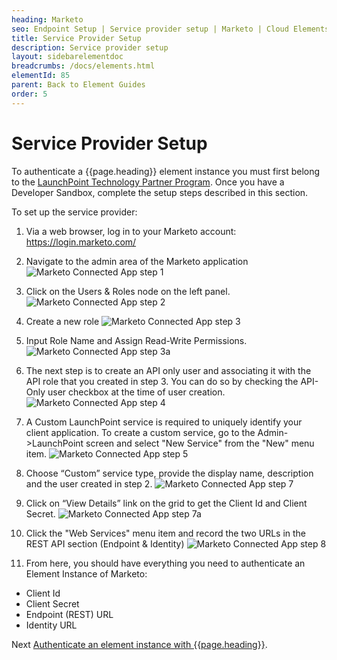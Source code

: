 ```yaml
---
heading: Marketo
seo: Endpoint Setup | Service provider setup | Marketo | Cloud Elements API Docs
title: Service Provider Setup
description: Service provider setup
layout: sidebarelementdoc
breadcrumbs: /docs/elements.html
elementId: 85
parent: Back to Element Guides
order: 5
---
```


# Service Provider Setup

To authenticate a {{page.heading}} element instance you must first belong to the [LaunchPoint Technology Partner Program](http://pages2.marketo.com/launchpoint-partner.html).  Once you have a Developer Sandbox, complete the setup steps described in this section.

To set up the service provider:

1. Via a web browser, log in to your Marketo account:  [https://login.marketo.com/ ](https://login.marketo.com/ ) <br/>
1. Navigate to the admin area of the Marketo application
![Marketo Connected App step 1](/img/marketo_admin.png)
2. Click on the Users & Roles node on the left panel.
![Marketo Connected App step 2](http://cloud-elements.com/wp-content/uploads/2014/12/Marketowp2.png)
2. Create a new role
![Marketo Connected App step 3](http://cloud-elements.com/wp-content/uploads/2014/12/Marketowp3.png)
3. Input Role Name and Assign Read-Write Permissions.
![Marketo Connected App step 3a](http://cloud-elements.com/wp-content/uploads/2014/12/Marketowp3a.png)
4. The next step is to create an API only user and associating it with the API role that you created in step 3. You can do so by checking the API-Only user checkbox at the time of user creation.
![Marketo Connected App step 4](http://cloud-elements.com/wp-content/uploads/2014/12/Marketowp41.png)
5. A Custom LaunchPoint service is required to uniquely identify your client application. To create a custom service, go to the Admin->LaunchPoint screen and select "New Service" from the "New" menu item.
![Marketo Connected App step 5](http://cloud-elements.com/wp-content/uploads/2014/12/Marketowp5.png)
6. Choose “Custom” service type, provide the display name, description and the user created in step 2.
![Marketo Connected App step 7](http://cloud-elements.com/wp-content/uploads/2014/12/Marketowp7.png)
8. Click on “View Details” link on the grid to get the Client Id and Client Secret.
![Marketo Connected App step 7a](http://cloud-elements.com/wp-content/uploads/2014/12/Marketowp7a.png)
9. Click the "Web Services" menu item and record the two URLs in the REST API section (Endpoint & Identity)
 ![Marketo Connected App step 8](http://cloud-elements.com/wp-content/uploads/2014/12/Marketowp8.png)

9. From here, you should have everything you need to authenticate an Element Instance of Marketo:
 * Client Id
 * Client Secret
 * Endpoint (REST) URL
 * Identity URL



Next [Authenticate an element instance with {{page.heading}}](authentication.html).
